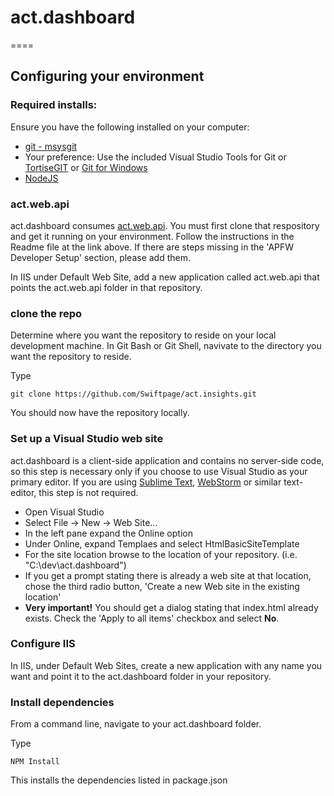 # act.dashboard
====

## Configuring your environment 

### Required installs:
Ensure you have the following installed on your computer:

* [git - msysgit](http://msysgit.github.io/)
* Your preference:
Use the included Visual Studio Tools for Git
or
[TortiseGIT](http://code.google.com/p/tortoisegit/)
or
[Git for Windows](https://windows.github.com/)
* [NodeJS](http://nodejs.org)

### act.web.api
act.dashboard consumes [act.web.api](https://github.com/Swiftpage/act.web.api). You must first 
clone that respository and get it running on your environment. Follow the instructions in 
the Readme file at the link above. If there are steps missing in the 'APFW Developer Setup' section, please add
them.

In IIS under Default Web Site, add a new application called act.web.api that points the act.web.api folder in that repository. 

### clone the repo
Determine where you want the repository to reside on your local development machine. 
In Git Bash or Git Shell, navivate to the directory you want the repository to reside.

Type
```
git clone https://github.com/Swiftpage/act.insights.git
```

You should now have the repository locally.

### Set up a Visual Studio web site
act.dashboard is a client-side application and contains no server-side code, so this step is necessary
only if you choose to use Visual Studio as your primary editor. If you are using [Sublime Text](https://www.sublimetext.com/), [WebStorm](https://www.jetbrains.com/webstorm/) or similar text-editor, this step is not required.

* Open Visual Studio
* Select File -> New -> Web Site...
* In the left pane expand the Online option
* Under Online, expand Templaes and select HtmlBasicSiteTemplate
* For the site location browse to the location of your repository. (i.e. "C:\dev\act.dashboard")
* If you get a prompt stating there is already a web site at that location, chose the third radio button, 'Create a new Web site in the existing location'
* __Very important!__ You should get a dialog stating that index.html already exists. Check the 'Apply to all items' checkbox and select **No**. 

### Configure IIS
In IIS, under Default Web Sites, create a new application with any name you want and point it to the act.dashboard folder in your repository.

### Install dependencies
From a command line, navigate to your act.dashboard folder.

Type 
```
NPM Install
```
This installs the dependencies listed in package.json

